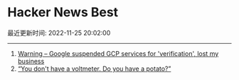 # Hacker News Best

最近更新时间: 2022-11-25 20:02:00

--- 
1. [Warning – Google suspended GCP services for 'verification', lost my business](https://news.ycombinator.com/item?id=33737577) 
2. [“You don't have a voltmeter. Do you have a potato?”](https://diy.stackexchange.com/a/252050) 
